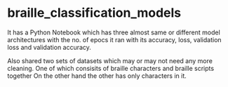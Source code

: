 # braille_classification_models

It has a Python Notebook which has three almost same or different model architectures with the no. of epocs it ran with its accuracy, loss, validation loss and validation accuracy.

Also shared two sets of datasets which may or may not need any more cleaning.
One of which consisits of braille characters and braille scripts together
On the other hand the other has only characters in it.
